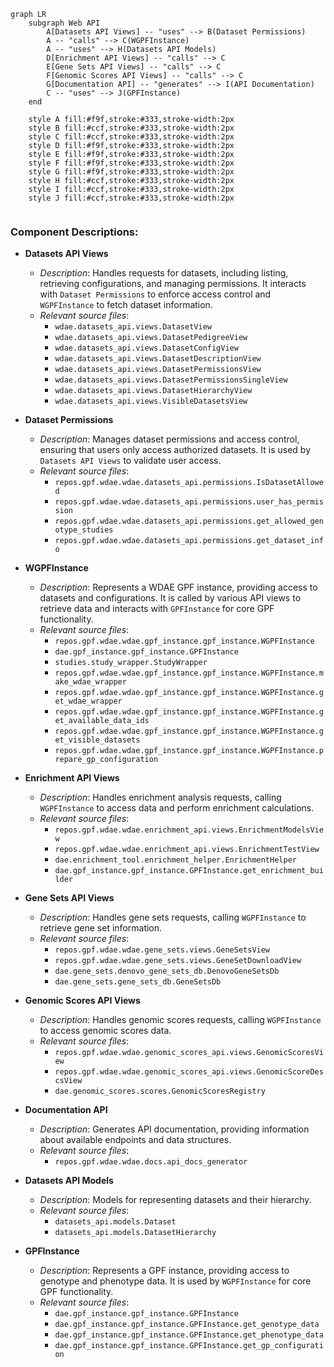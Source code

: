 ```mermaid
graph LR
    subgraph Web API
        A[Datasets API Views] -- "uses" --> B(Dataset Permissions)
        A -- "calls" --> C(WGPFInstance)
        A -- "uses" --> H(Datasets API Models)
        D[Enrichment API Views] -- "calls" --> C
        E[Gene Sets API Views] -- "calls" --> C
        F[Genomic Scores API Views] -- "calls" --> C
        G[Documentation API] -- "generates" --> I(API Documentation)
        C -- "uses" --> J(GPFInstance)
    end

    style A fill:#f9f,stroke:#333,stroke-width:2px
    style B fill:#ccf,stroke:#333,stroke-width:2px
    style C fill:#ccf,stroke:#333,stroke-width:2px
    style D fill:#f9f,stroke:#333,stroke-width:2px
    style E fill:#f9f,stroke:#333,stroke-width:2px
    style F fill:#f9f,stroke:#333,stroke-width:2px
    style G fill:#f9f,stroke:#333,stroke-width:2px
    style H fill:#ccf,stroke:#333,stroke-width:2px
    style I fill:#ccf,stroke:#333,stroke-width:2px
    style J fill:#ccf,stroke:#333,stroke-width:2px


```

### Component Descriptions:

- **Datasets API Views**
  - *Description*: Handles requests for datasets, including listing, retrieving configurations, and managing permissions. It interacts with `Dataset Permissions` to enforce access control and `WGPFInstance` to fetch dataset information.
  - *Relevant source files*:
    - `wdae.datasets_api.views.DatasetView`
    - `wdae.datasets_api.views.DatasetPedigreeView`
    - `wdae.datasets_api.views.DatasetConfigView`
    - `wdae.datasets_api.views.DatasetDescriptionView`
    - `wdae.datasets_api.views.DatasetPermissionsView`
    - `wdae.datasets_api.views.DatasetPermissionsSingleView`
    - `wdae.datasets_api.views.DatasetHierarchyView`
    - `wdae.datasets_api.views.VisibleDatasetsView`

- **Dataset Permissions**
  - *Description*: Manages dataset permissions and access control, ensuring that users only access authorized datasets. It is used by `Datasets API Views` to validate user access.
  - *Relevant source files*:
    - `repos.gpf.wdae.wdae.datasets_api.permissions.IsDatasetAllowed`
    - `repos.gpf.wdae.wdae.datasets_api.permissions.user_has_permission`
    - `repos.gpf.wdae.wdae.datasets_api.permissions.get_allowed_genotype_studies`
    - `repos.gpf.wdae.wdae.datasets_api.permissions.get_dataset_info`

- **WGPFInstance**
  - *Description*: Represents a WDAE GPF instance, providing access to datasets and configurations. It is called by various API views to retrieve data and interacts with `GPFInstance` for core GPF functionality.
  - *Relevant source files*:
    - `repos.gpf.wdae.wdae.gpf_instance.gpf_instance.WGPFInstance`
    - `dae.gpf_instance.gpf_instance.GPFInstance`
    - `studies.study_wrapper.StudyWrapper`
    - `repos.gpf.wdae.wdae.gpf_instance.gpf_instance.WGPFInstance.make_wdae_wrapper`
    - `repos.gpf.wdae.wdae.gpf_instance.gpf_instance.WGPFInstance.get_wdae_wrapper`
    - `repos.gpf.wdae.wdae.gpf_instance.gpf_instance.WGPFInstance.get_available_data_ids`
    - `repos.gpf.wdae.wdae.gpf_instance.gpf_instance.WGPFInstance.get_visible_datasets`
    - `repos.gpf.wdae.wdae.gpf_instance.gpf_instance.WGPFInstance.prepare_gp_configuration`

- **Enrichment API Views**
  - *Description*: Handles enrichment analysis requests, calling `WGPFInstance` to access data and perform enrichment calculations.
  - *Relevant source files*:
    - `repos.gpf.wdae.wdae.enrichment_api.views.EnrichmentModelsView`
    - `repos.gpf.wdae.wdae.enrichment_api.views.EnrichmentTestView`
    - `dae.enrichment_tool.enrichment_helper.EnrichmentHelper`
    - `dae.gpf_instance.gpf_instance.GPFInstance.get_enrichment_builder`

- **Gene Sets API Views**
  - *Description*: Handles gene sets requests, calling `WGPFInstance` to retrieve gene set information.
  - *Relevant source files*:
    - `repos.gpf.wdae.wdae.gene_sets.views.GeneSetsView`
    - `repos.gpf.wdae.wdae.gene_sets.views.GeneSetDownloadView`
    - `dae.gene_sets.denovo_gene_sets_db.DenovoGeneSetsDb`
    - `dae.gene_sets.gene_sets_db.GeneSetsDb`

- **Genomic Scores API Views**
  - *Description*: Handles genomic scores requests, calling `WGPFInstance` to access genomic scores data.
  - *Relevant source files*:
    - `repos.gpf.wdae.wdae.genomic_scores_api.views.GenomicScoresView`
    - `repos.gpf.wdae.wdae.genomic_scores_api.views.GenomicScoreDescsView`
    - `dae.genomic_scores.scores.GenomicScoresRegistry`

- **Documentation API**
  - *Description*: Generates API documentation, providing information about available endpoints and data structures.
  - *Relevant source files*:
    - `repos.gpf.wdae.wdae.docs.api_docs_generator`

- **Datasets API Models**
  - *Description*: Models for representing datasets and their hierarchy.
  - *Relevant source files*:
    - `datasets_api.models.Dataset`
    - `datasets_api.models.DatasetHierarchy`

- **GPFInstance**
  - *Description*: Represents a GPF instance, providing access to genotype and phenotype data. It is used by `WGPFInstance` for core GPF functionality.
  - *Relevant source files*:
    - `dae.gpf_instance.gpf_instance.GPFInstance`
    - `dae.gpf_instance.gpf_instance.GPFInstance.get_genotype_data`
    - `dae.gpf_instance.gpf_instance.GPFInstance.get_phenotype_data`
    - `dae.gpf_instance.gpf_instance.GPFInstance.get_gp_configuration`
